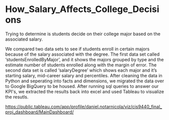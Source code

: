 # How_Salary_Affects_College_Decisions
Trying to determine is students decide on their college major based on the associated salary.

We compared two data sets to see if students enroll in certain majors because of the salary associated with the degree. The first data set called ‘studentsEnrolledByMajor’, and it shows the majors grouped by type and the estimate number of students enrolled along with the margin of error. The second data set is called ‘salaryDegree’ which shows each major and it’s starting salary, mid-career salary and percentiles. After cleaning the data in Python and seperating into facts and dimensions, we migrated the data over to Google BigQuery to be housed. After running sql queries to answer our KPI's, we extracted the results back into excel and used Tableau to visualize the resutls.

<https://public.tableau.com/app/profile/daniel.notarnicola/viz/cis9440_final_proj_dashboard/MainDashboard/>
